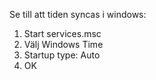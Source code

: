 Se till att tiden syncas i windows:
1. Start services.msc
2. Välj Windows Time
3. Startup type: Auto
4. OK

